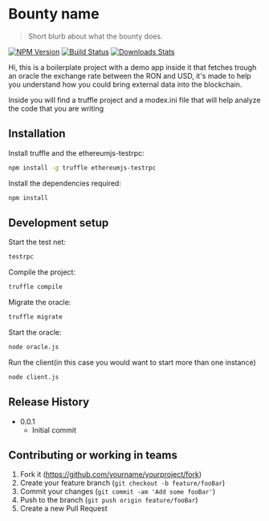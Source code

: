 # Bounty name
> Short blurb about what the bounty does.

[![NPM Version][npm-image]][npm-url]
[![Build Status][travis-image]][travis-url]
[![Downloads Stats][npm-downloads]][npm-url]

Hi, this is a boilerplate project with a demo app inside it that fetches trough an oracle the exchange rate between the RON and USD, it's made to help you understand how you could bring external data into the blockchain.

Inside you will find a truffle project and a modex.ini file that will help analyze the code that you are writing

## Installation

Install truffle and the ethereumjs-testrpc:

```sh
npm install -g truffle ethereumjs-testrpc
```

Install the dependencies required:

```sh
npm install
```

## Development setup

Start the test net:

```sh
testrpc
```

Compile the project:

```sh
truffle compile
```

Migrate the oracle:

```sh
truffle migrate
```

Start the oracle:

```sh
node oracle.js
```

Run the client(in this case you would want to start more than one instance)

```sh
node client.js
```

## Release History

* 0.0.1
    * Initial commit

## Contributing or working in teams

1. Fork it (<https://github.com/yourname/yourproject/fork>)
2. Create your feature branch (`git checkout -b feature/fooBar`)
3. Commit your changes (`git commit -am 'Add some fooBar'`)
4. Push to the branch (`git push origin feature/fooBar`)
5. Create a new Pull Request

<!-- Markdown link & img dfn's -->
[npm-image]: https://img.shields.io/npm/v/datadog-metrics.svg?style=flat-square
[npm-url]: https://npmjs.org/package/datadog-metrics
[npm-downloads]: https://img.shields.io/npm/dm/datadog-metrics.svg?style=flat-square
[travis-image]: https://img.shields.io/travis/dbader/node-datadog-metrics/master.svg?style=flat-square
[travis-url]: https://travis-ci.org/dbader/node-datadog-metrics
[wiki]: https://github.com/yourname/yourproject/wiki
